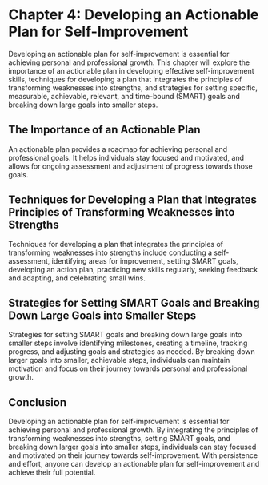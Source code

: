 Chapter 4: Developing an Actionable Plan for Self-Improvement
=============================================================

Developing an actionable plan for self-improvement is essential for achieving personal and professional growth. This chapter will explore the importance of an actionable plan in developing effective self-improvement skills, techniques for developing a plan that integrates the principles of transforming weaknesses into strengths, and strategies for setting specific, measurable, achievable, relevant, and time-bound (SMART) goals and breaking down large goals into smaller steps.

The Importance of an Actionable Plan
------------------------------------

An actionable plan provides a roadmap for achieving personal and professional goals. It helps individuals stay focused and motivated, and allows for ongoing assessment and adjustment of progress towards those goals.

Techniques for Developing a Plan that Integrates Principles of Transforming Weaknesses into Strengths
-----------------------------------------------------------------------------------------------------

Techniques for developing a plan that integrates the principles of transforming weaknesses into strengths include conducting a self-assessment, identifying areas for improvement, setting SMART goals, developing an action plan, practicing new skills regularly, seeking feedback and adapting, and celebrating small wins.

Strategies for Setting SMART Goals and Breaking Down Large Goals into Smaller Steps
-----------------------------------------------------------------------------------

Strategies for setting SMART goals and breaking down large goals into smaller steps involve identifying milestones, creating a timeline, tracking progress, and adjusting goals and strategies as needed. By breaking down larger goals into smaller, achievable steps, individuals can maintain motivation and focus on their journey towards personal and professional growth.

Conclusion
----------

Developing an actionable plan for self-improvement is essential for achieving personal and professional growth. By integrating the principles of transforming weaknesses into strengths, setting SMART goals, and breaking down larger goals into smaller steps, individuals can stay focused and motivated on their journey towards self-improvement. With persistence and effort, anyone can develop an actionable plan for self-improvement and achieve their full potential.


